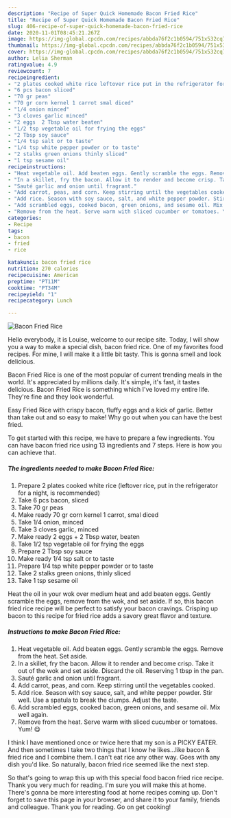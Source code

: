 ```yaml
---
description: "Recipe of Super Quick Homemade Bacon Fried Rice"
title: "Recipe of Super Quick Homemade Bacon Fried Rice"
slug: 406-recipe-of-super-quick-homemade-bacon-fried-rice
date: 2020-11-01T08:45:21.267Z
image: https://img-global.cpcdn.com/recipes/abbda76f2c1b0594/751x532cq70/bacon-fried-rice-recipe-main-photo.jpg
thumbnail: https://img-global.cpcdn.com/recipes/abbda76f2c1b0594/751x532cq70/bacon-fried-rice-recipe-main-photo.jpg
cover: https://img-global.cpcdn.com/recipes/abbda76f2c1b0594/751x532cq70/bacon-fried-rice-recipe-main-photo.jpg
author: Lelia Sherman
ratingvalue: 4.9
reviewcount: 7
recipeingredient:
- "2 plates cooked white rice leftover rice put in the refrigerator for a night is recommended"
- "6 pcs bacon sliced"
- "70 gr peas"
- "70 gr corn kernel 1 carrot smal diced"
- "1/4 onion minced"
- "3 cloves garlic minced"
- "2 eggs  2 Tbsp water beaten"
- "1/2 tsp vegetable oil for frying the eggs"
- "2 Tbsp soy sauce"
- "1/4 tsp salt or to taste"
- "1/4 tsp white pepper powder or to taste"
- "2 stalks green onions thinly sliced"
- "1 tsp sesame oil"
recipeinstructions:
- "Heat vegetable oil. Add beaten eggs. Gently scramble the eggs. Remove from the heat. Set aside."
- "In a skillet, fry the bacon. Allow it to render and become crisp. Take it out of the wok and set aside. Discard the oil. Reserving 1 tbsp in the pan."
- "Sauté garlic and onion until fragrant."
- "Add carrot, peas, and corn. Keep stirring until the vegetables cooked."
- "Add rice. Season with soy sauce, salt, and white pepper powder. Stir well. Use a spatula to break the clumps. Adjust the taste."
- "Add scrambled eggs, cooked bacon, green onions, and sesame oil. Mix well again."
- "Remove from the heat. Serve warm with sliced cucumber or tomatoes. Yum! 😋"
categories:
- Recipe
tags:
- bacon
- fried
- rice

katakunci: bacon fried rice 
nutrition: 270 calories
recipecuisine: American
preptime: "PT11M"
cooktime: "PT34M"
recipeyield: "1"
recipecategory: Lunch

---
```



![Bacon Fried Rice](https://img-global.cpcdn.com/recipes/abbda76f2c1b0594/751x532cq70/bacon-fried-rice-recipe-main-photo.jpg)

Hello everybody, it is Louise, welcome to our recipe site. Today, I will show you a way to make a special dish, bacon fried rice. One of my favorites food recipes. For mine, I will make it a little bit tasty. This is gonna smell and look delicious.

Bacon Fried Rice is one of the most popular of current trending meals in the world. It's appreciated by millions daily. It's simple, it's fast, it tastes delicious. Bacon Fried Rice is something which I've loved my entire life. They're fine and they look wonderful.

Easy Fried Rice with crispy bacon, fluffy eggs and a kick of garlic. Better than take out and so easy to make! Why go out when you can have the best fried.


To get started with this recipe, we have to prepare a few ingredients. You can have bacon fried rice using 13 ingredients and 7 steps. Here is how you can achieve that.

<!--inarticleads1-->

##### The ingredients needed to make Bacon Fried Rice:

1. Prepare 2 plates cooked white rice (leftover rice, put in the refrigerator for a night, is recommended)
1. Take 6 pcs bacon, sliced
1. Take 70 gr peas
1. Make ready 70 gr corn kernel 1 carrot, smal diced
1. Take 1/4 onion, minced
1. Take 3 cloves garlic, minced
1. Make ready 2 eggs + 2 Tbsp water, beaten
1. Take 1/2 tsp vegetable oil for frying the eggs
1. Prepare 2 Tbsp soy sauce
1. Make ready 1/4 tsp salt or to taste
1. Prepare 1/4 tsp white pepper powder or to taste
1. Take 2 stalks green onions, thinly sliced
1. Take 1 tsp sesame oil


Heat the oil in your wok over medium heat and add beaten eggs. Gently scramble the eggs, remove from the wok, and set aside. If so, this bacon fried rice recipe will be perfect to satisfy your bacon cravings. Crisping up bacon to this recipe for fried rice adds a savory great flavor and texture. 

<!--inarticleads2-->

##### Instructions to make Bacon Fried Rice:

1. Heat vegetable oil. Add beaten eggs. Gently scramble the eggs. Remove from the heat. Set aside.
1. In a skillet, fry the bacon. Allow it to render and become crisp. Take it out of the wok and set aside. Discard the oil. Reserving 1 tbsp in the pan.
1. Sauté garlic and onion until fragrant.
1. Add carrot, peas, and corn. Keep stirring until the vegetables cooked.
1. Add rice. Season with soy sauce, salt, and white pepper powder. Stir well. Use a spatula to break the clumps. Adjust the taste.
1. Add scrambled eggs, cooked bacon, green onions, and sesame oil. Mix well again.
1. Remove from the heat. Serve warm with sliced cucumber or tomatoes. Yum! 😋


I think I have mentioned once or twice here that my son is a PICKY EATER. And then sometimes I take two things that I know he likes…like bacon &amp; fried rice and I combine them. I can&#39;t eat rice any other way. Goes with any dish you&#39;d like. So naturally, bacon fried rice seemed like the next step. 

So that's going to wrap this up with this special food bacon fried rice recipe. Thank you very much for reading. I'm sure you will make this at home. There's gonna be more interesting food at home recipes coming up. Don't forget to save this page in your browser, and share it to your family, friends and colleague. Thank you for reading. Go on get cooking!
